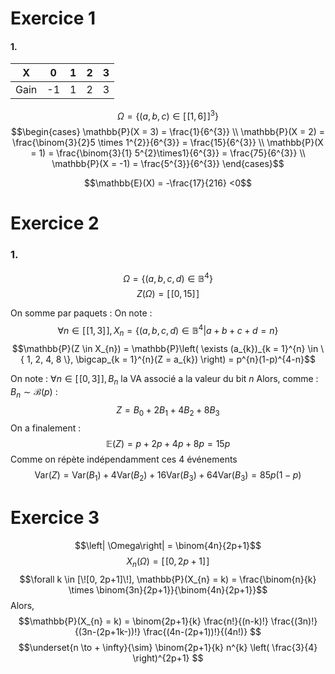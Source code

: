 # Exercice 1
#### 1.

| X    | 0   | 1   | 2   | 3   |
| ---- | --- | --- | --- | --- |
| Gain | -1  | 1   | 2   | 3   |
$$\Omega = \{ (a, b, c) \in [\![1, 6]\!]^{3} \}$$
$$\begin{cases}
\mathbb{P}(X = 3) = \frac{1}{6^{3}} \\
\mathbb{P}(X = 2) = \frac{\binom{3}{2}5 \times 1^{2}}{6^{3}}  = \frac{15}{6^{3}} \\
\mathbb{P}(X = 1) = \frac{\binom{3}{1} 5^{2}\times1}{6^{3}} = \frac{75}{6^{3}} \\
\mathbb{P}(X = -1) = \frac{5^{3}}{6^{3}}
\end{cases}$$

$$\mathbb{E}(X) = -\frac{17}{216} <0$$

# Exercice 2
### 1.
$$\Omega = \{ (a, b, c, d) \in \mathbb{B}^{4} \}$$
$$Z(\Omega) = [\![0, 15]\!]$$

On somme par paquets :
On note : 
$$\forall n \in [\![1, 3]\!], X_{n} = \{ (a, b, c, d) \in \mathbb{B}^{4} | a+b+c+d = n \}$$
$$\mathbb{P}(Z \in X_{n}) = \mathbb{P}\left( \exists (a_{k})_{k = 1}^{n} \in \{ 1, 2, 4, 8 \}, \bigcap_{k = 1}^{n}(Z = a_{k})  \right) = p^{n}(1-p)^{4-n}$$

On note : $\forall n \in [\![0, 3]\!], B_{n}$ la VA associé a la valeur du bit $n$
Alors, comme : $B_{n}\sim \mathcal{B}(p)$ :
$$Z=  B_{0} + 2B_{1} + 4B_{2} + 8B_{3}$$
On a finalement : 
$$\mathbb{E}(Z) = p+2p+4p+8p = 15p$$
Comme on répète indépendamment ces $4$ événements
$$\mathrm{Var}(Z) = \mathrm{Var}(B_{1}) + 4 \mathrm{Var}(B_{2}) + 16 \mathrm{Var}(B_{3}) + 64 \mathrm{Var}(B_{3}) = 85p(1-p)$$

# Exercice 3
$$\left| \Omega\right| = \binom{4n}{2p+1}$$
$$X_{n}(\Omega) = [\![0, 2p+1]\!]$$
$$\forall k \in [\![0, 2p+1]\!], \mathbb{P}(X_{n} = k) = \frac{\binom{n}{k} \times \binom{3n}{2p+1}}{\binom{4n}{2p+1}}$$
Alors, 
$$\mathbb{P}(X_{n} = k) =  \binom{2p+1}{k} \frac{n!}{(n-k)!} \frac{(3n)!}{(3n-(2p+1k-))!} \frac{(4n-(2p+1))!}{(4n!)} $$
$$\underset{n \to + \infty}{\sim} \binom{2p+1}{k} n^{k} \left( \frac{3}{4} \right)^{2p+1}  $$